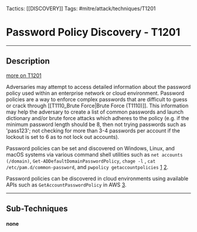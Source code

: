 Tactics: [[DISCOVERY]]
Tags: #mitre/attack/techniques/T1201  

# Password Policy Discovery - T1201
---
## Description
[more on T1201](https://attack.mitre.org/techniques/T1201)

Adversaries may attempt to access detailed information about the password policy used within an enterprise network or cloud environment. Password policies are a way to enforce complex passwords that are difficult to guess or crack through [[T1110_Brute Force|Brute Force (T1110)]]. This information may help the adversary to create a list of common passwords and launch dictionary and/or brute force attacks which adheres to the policy (e.g. if the minimum password length should be 8, then not trying passwords such as 'pass123'; not checking for more than 3-4 passwords per account if the lockout is set to 6 as to not lock out accounts).

Password policies can be set and discovered on Windows, Linux, and macOS systems via various command shell utilities such as `net accounts (/domain)`, `Get-ADDefaultDomainPasswordPolicy`, `chage -l` , `cat /etc/pam.d/common-password`, and `pwpolicy getaccountpolicies` [1](https://superuser.com/questions/150675/how-to-display-password-policy-information-for-a-user-ubuntu) [2](https://www.jamf.com/jamf-nation/discussions/18574/user-password-policies-on-non-ad-machines).

Password policies can be discovered in cloud environments using available APIs such as `GetAccountPasswordPolicy` in AWS [3](https://docs.aws.amazon.com/IAM/latest/APIReference/API_GetAccountPasswordPolicy.html).

---
## Sub-Techniques

#### none

